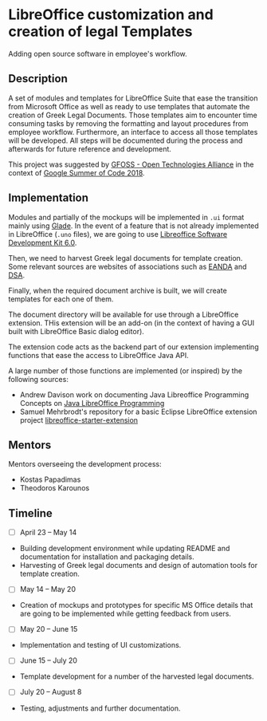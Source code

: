 # LibreOffice customization and creation of legal Templates

Adding open source software in employee's workflow.

## Description

A set of modules and templates for LibreOffice Suite that ease the transition from Microsoft Office as well as ready to use templates that automate the creation of Greek Legal Documents. Those templates aim to encounter time consuming tasks by removing the formatting and layout procedures from employee workflow. Furthermore, an interface to access all those templates will be developed. All steps will be documented during the process and afterwards for future reference and development.

This project was suggested by [GFOSS - Open Technologies Alliance](https://gfoss.eu/home-posts/) in the context of [Google Summer of Code 2018](https://www.google.com).

## Implementation
Modules and partially of the mockups will be implemented in `.ui` format mainly using [Glade](https://glade.gnome.org/). In the event of a feature that is not already implemented in LibreOffice (`.uno` files), we are going to use  [Libreoffice Software Development Kit 6.0](https://api.libreoffice.org/).

Then, we need to harvest Greek legal documents for template creation. Some relevant sources are websites of associations such as [EANDA](http://www.eanda.gr/) and [DSA](http://www.dsa.gr/).

Finally, when the required document archive is built, we will create templates for each one of them.

The document directory will be available for use through a LibreOffice extension. THis extension will be an add-on (in the context of having a GUI built with LibreOffice Basic dialog editor).

The extension code acts as the backend part of our extension implementing functions that ease the access to LibreOffice Java API.

A large number of those functions are implemented (or inspired) by the following sources:
- Andrew Davison work on documenting Java Libreoffice Programming Concepts on [Java LibreOffice Programming](http://fivedots.coe.psu.ac.th/~ad/jlop/#contents)
- Samuel Mehrbrodt's repository for a basic Eclipse LibreOffice extension project [libreoffice-starter-extension](https://github.com/smehrbrodt/libreoffice-starter-extension)  

## Mentors
Mentors overseeing the development process:
- Kostas Papadimas
- Theodoros Karounos

## Timeline
- [ ] April 23 – May 14
* Building development environment while updating README and documentation for installation and packaging details.
* Harvesting of Greek legal documents and design of automation tools for template creation.
- [ ] May 14 – May 20
* Creation of mockups and prototypes for specific MS Office details that are going to be implemented while getting feedback from users.
- [ ] May 20 – June 15
* Implementation and testing of UI customizations.
- [ ] June 15 – July 20
* Template development for a number of the harvested legal documents.
- [ ] July 20 – August 8
* Testing, adjustments and further documentation.
